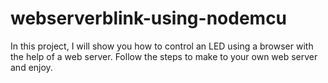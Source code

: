 # webserverblink-using-nodemcu
In this project, I will show you how to control an LED using a browser with the help of a web server. Follow the steps to make to your own web server and enjoy.
